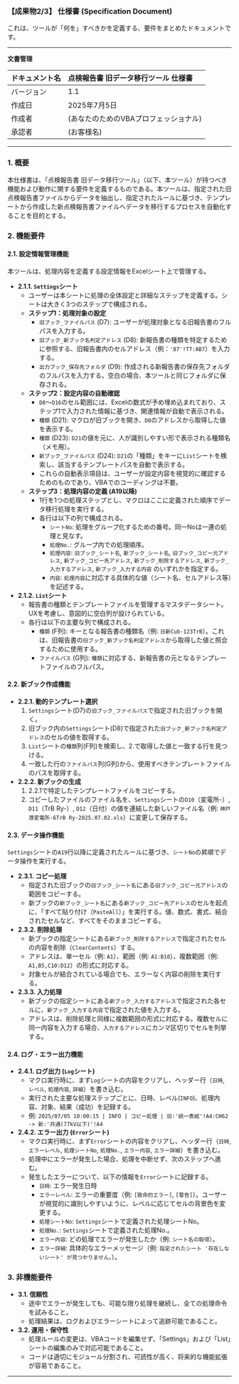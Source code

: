 ### **【成果物2/3】 仕様書 (Specification Document)**

これは、ツールが「何を」すべきかを定義する、要件をまとめたドキュメントです。

---

**文書管理**

| ドキュメント名 | 点検報告書 旧データ移行ツール 仕様書 |
| :--- | :--- |
| バージョン | 1.1 |
| 作成日 | 2025年7月5日 |
| 作成者 | (あなたのためのVBAプロフェッショナル) |
| 承認者 | (お客様名) |

---

### **1. 概要**

本仕様書は、「点検報告書 旧データ移行ツール」（以下、本ツール）が持つべき機能および動作に関する要件を定義するものである。本ツールは、指定された旧点検報告書ファイルからデータを抽出し、指定されたルールに基づき、テンプレートから作成した新点検報告書ファイルへデータを移行するプロセスを自動化することを目的とする。

### **2. 機能要件**

#### **2.1. 設定情報管理機能**

本ツールは、処理内容を定義する設定情報をExcelシート上で管理する。

-   **2.1.1. `Settings`シート**
    -   ユーザーは本シートに処理の全体設定と詳細なステップを定義する。シートは大きく3つのステップで構成される。
    -   **ステップ1：処理対象の設定**
        -   `旧ブック_ファイルパス` (D7): ユーザーが処理対象となる旧報告書のフルパスを入力する。
        -   `旧ブック_新ブック名判定アドレス` (D8): 新報告書の種類を特定するために参照する、旧報告書内のセルアドレス（例：`'87'!T7:AB7`）を入力する。
        -   `出力ブック_保存先フォルダ` (D9): 作成される新報告書の保存先フォルダのフルパスを入力する。空白の場合、本ツールと同じフォルダに保存される。
    -   **ステップ2：設定内容の自動確認**
        -   `D8`～`D16`のセル範囲には、Excelの数式が予め埋め込まれており、ステップ1で入力された情報に基づき、関連情報が自動で表示される。
        -   `種類` (D21): マクロが旧ブックを開き、`D8`のアドレスから取得した値を表示する。
        -   `種類` (D23): `D21`の値を元に、人が識別しやすい形で表示される種類名（メモ用）。
        -   `新ブック_ファイルパス` (D24): `D21`の「種類」をキーに`List`シートを検索し、該当するテンプレートパスを自動で表示する。
        -   これらの自動表示項目は、ユーザーが設定内容を視覚的に確認するためのものであり、VBAでのコーディングは不要。
    -   **ステップ3：処理内容の定義 (A19以降)**
        -   1行を1つの処理ステップとし、マクロはここに定義された順序でデータ移行処理を実行する。
        -   各行は以下の列で構成される。
            -   `シートNo`: 処理をグループ化するための番号。同一Noは一連の処理と見なす。
            -   `処理No.`: グループ内での処理順序。
            -   `処理内容`: `旧ブック_シート名`, `新ブック_シート名`, `旧ブック_コピー元アドレス`, `新ブック_コピー先アドレス`, `新ブック_削除するアドレス`, `新ブック_入力するアドレス`, `新ブック_入力する内容` のいずれかを指定する。
            -   `内容`: `処理内容`に対応する具体的な値（シート名、セルアドレス等）を記述する。
-   **2.1.2. `List`シート**
    -   報告書の種類とテンプレートファイルを管理するマスタデータシート。UXを考慮し、意図的に空白列が設けられている。
    -   各行は以下の主要な列で構成される。
        -   `種類` (F列): キーとなる報告書の種類名（例: `日新Cub-123TrB`）。これは、旧報告書の`旧ブック_新ブック名判定アドレス`から取得した値と照合するために使用する。
        -   `ファイルパス` (G列): `種類`に対応する、新報告書の元となるテンプレートファイルのフルパス。

#### **2.2. 新ブック作成機能**

-   **2.2.1. 動的テンプレート選択**
    1.  `Settings`シート(D7)の`旧ブック_ファイルパス`で指定された旧ブックを開く。
    2.  旧ブック内の`Settings`シート(D8)で指定された`旧ブック_新ブック名判定アドレス`のセルの値を取得する。
    3.  `List`シートの`種類`列(F列)を検索し、2.で取得した値と一致する行を見つける。
    4.  一致した行の`ファイルパス`列(G列)から、使用すべきテンプレートファイルのパスを取得する。
-   **2.2.2. 新ブックの生成**
    1.  2.2.1で特定したテンプレートファイルをコピーする。
    2.  コピーしたファイルのファイル名を、`Settings`シートの`D10`（変電所-）, `D11`（TrB Ry-）, `D12`（日付）の値を連結した新しいファイル名（例: `神戸港変電所-6TrB Ry-2025.07.02.xls`）に変更して保存する。

#### **2.3. データ操作機能**

`Settings`シートの`A19`行以降に定義されたルールに基づき、`シートNo`の昇順でデータ操作を実行する。

-   **2.3.1. コピー処理**
    -   指定された旧ブックの`旧ブック_シート名`にある`旧ブック_コピー元アドレス`の範囲をコピーする。
    -   新ブックの`新ブック_シート名`にある`新ブック_コピー先アドレス`のセルを起点に、「すべて貼り付け（`PasteAll`）」を実行する。値、数式、書式、結合されたセルなど、すべてをそのままコピーする。
-   **2.3.2. 削除処理**
    -   新ブックの指定シートにある`新ブック_削除するアドレス`で指定されたセルの内容を削除（`ClearContents`）する。
    -   アドレスは、単一セル（例: `A1`）、範囲（例: `A1:B10`）、複数範囲（例: `A1,B5,C10:D12`）の形式に対応する。
    -   対象セルが結合されている場合でも、エラーなく内容の削除を実行する。
-   **2.3.3. 入力処理**
    -   新ブックの指定シートにある`新ブック_入力するアドレス`で指定された各セルに、`新ブック_入力する内容`で指定された値を入力する。
    -   アドレスは、削除処理と同様に複数範囲の形式に対応する。複数セルに同一内容を入力する場合、`入力するアドレス`にカンマ区切りでセルを列挙する。

#### **2.4. ログ・エラー出力機能**

-   **2.4.1. ログ出力 (`Log`シート)**
    -   マクロ実行時に、まず`Log`シートの内容をクリアし、ヘッダー行（`日時`, `レベル`, `処理内容`, `詳細`）を書き込む。
    -   実行された主要な処理ステップごとに、日時、レベル(`INFO`)、処理内容、対象、結果（成功）を記録する。
    -   例: `2025/07/05 10:00:15 | INFO | コピー処理 | 旧:'統一表紙'!A4:CH62 -> 新:'共通(77kV以下)'!A4`
-   **2.4.2. エラー出力 (`Error`シート)**
    -   マクロ実行時に、まず`Error`シートの内容をクリアし、ヘッダー行（`日時`, `エラーレベル`, `処理シートNo`, `処理No.`, `エラー内容`, `エラー詳細`）を書き込む。
    -   処理中にエラーが発生した場合、処理を中断せず、次のステップへ進む。
    -   発生したエラーについて、以下の情報を`Error`シートに記録する。
        -   `日時`: エラー発生日時
        -   `エラーレベル`: エラーの重要度（例: `[致命的エラー]`, `[警告]`）。ユーザーが視覚的に識別しやすいように、レベルに応じてセルの背景色を変更する。
        -   `処理シートNo`: `Settings`シートで定義された処理シートNo。
        -   `処理No.`: `Settings`シートで定義された処理No.。
        -   `エラー内容`: どの処理でエラーが発生したか（例: `シート名の取得`）。
        -   `エラー詳細`: 具体的なエラーメッセージ（例: `指定されたシート '存在しないシート' が見つかりません。`）。

### **3. 非機能要件**

-   **3.1. 信頼性**
    -   途中でエラーが発生しても、可能な限り処理を継続し、全ての処理命令を試みること。
    -   処理結果は、ログおよびエラーシートによって追跡可能であること。
-   **3.2. 運用・保守性**
    -   処理ルールの変更は、VBAコードを編集せず、「Settings」および「List」シートの編集のみで対応可能であること。
    -   コードは適切にモジュール分割され、可読性が高く、将来的な機能拡張が容易であること。

---
